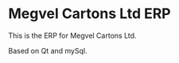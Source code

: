 Megvel Cartons Ltd ERP
===============================

This is the ERP for Megvel Cartons Ltd.

Based on Qt and mySql.


